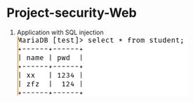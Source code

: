 # Project-security-Web
1. Application with SQL injection  
![alt text](https://github.com/xiangpingjiang/Project-security-Web/blob/main/image/1.png)

